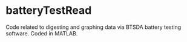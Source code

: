 # batteryTestRead
Code related to digesting and graphing data via BTSDA battery testing software. Coded in MATLAB. 

